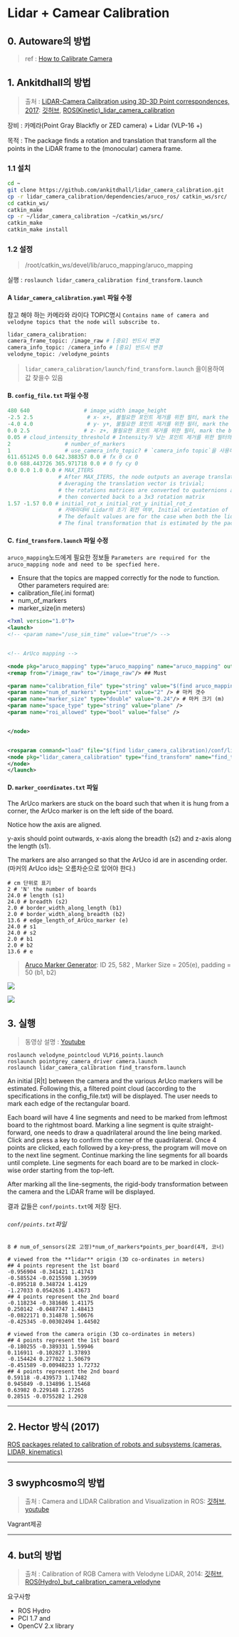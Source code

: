 # Lidar + Camear Calibration


## 0. Autoware의 방법 

> ref : [How to Calibrate Camera](https://github.com/CPFL/Autoware/wiki/Calibration)


## 1. Ankitdhall의 방법

> 출처 : [LiDAR-Camera Calibration using 3D-3D Point correspondences, 2017](https://arxiv.org/abs/1705.09785):  [깃허브](https://github.com/ankitdhall/lidar_camera_calibration), [ROS\(Kinetic\)\_lidar\_camera\_calibration](http://wiki.ros.org/lidar_camera_calibration)

장비 : 카메라\(Point Gray Blackfly or ZED camera\) + Lidar \(VLP-16 +\)

목적 : The package finds a rotation and translation that transform all the points in the LiDAR frame to the \(monocular\) camera frame.

### 1.1 설치

```bash
cd ~
git clone https://github.com/ankitdhall/lidar_camera_calibration.git 
cp -r lidar_camera_calibration/dependencies/aruco_ros/ catkin_ws/src/
cd catkin_ws/
catkin_make
cp -r ~/lidar_camera_calibration ~/catkin_ws/src/
catkin_make
catkin_make install
```

### 1.2 설정

> /root/catkin\_ws/devel/lib/aruco\_mapping/aruco\_mapping

실행 : `roslaunch lidar_camera_calibration find_transform.launch`

#### A `lidar_camera_calibration.yaml` 파일 수정

참고 해야 하는 카메라와 라이다 TOPIC명시 `Contains name of camera and velodyne topics that the node will subscribe to.`

```python
lidar_camera_calibration:
camera_frame_topic: /image_raw # [중요] 반드시 변경
camera_info_topic: /camera_info # [중요] 반드시 변경
velodyne_topic: /velodyne_points
```

> `lidar_camera_calibration/launch/find_transform.launch` 을이용하여 값 찾을수 있음

#### B. `config_file.txt` 파일 수정

```python
480 640                 # image_width image_height
-2.5 2.5                 # x- x+, 불필요한 포인트 제거를 위한 필터, mark the board edges를 쉽게 함
-4.0 4.0                 # y- y+, 불필요한 포인트 제거를 위한 필터, mark the board edges를 쉽게 함
0.0 2.5                 # z- z+, 불필요한 포인트 제거를 위한 필터, mark the board edges를 쉽게 함
0.05 # cloud_intensity_threshold # Intensity가 낮는 포인트 제거를 위한 필터의 기준
2                 # number_of_markers
1                 # use_camera_info_topic? # `camera_info topic`을 사용하려면 `1` / '0'은 `config_file.txt`의 값 사용
611.651245 0.0 642.388357 0.0 # fx 0 cx 0
0.0 688.443726 365.971718 0.0 # 0 fy cy 0
0.0 0.0 1.0 0.0 # MAX_ITERS
                # After MAX_ITERS, the node outputs an average translation vector (3x1) and an average rotation matrix (3x3).
                # Averaging the translation vector is trivial;
                # the rotations matrices are converted to quaternions and averaged,
                # then converted back to a 3x3 rotation matrix
1.57 -1.57 0.0 # initial_rot_x initial_rot_y initial_rot_z
                # 카메라대비 Lidar의 초기 회전 여부, Initial orientation of the lidar with respect to the camera, in radians.
                # The default values are for the case when both the lidar and the camera are both pointing forward.
                # The final transformation that is estimated by the package accounts for this initial rotation.
```

#### C. `find_transform.launch` 파일 수정

`aruco_mapping`노드에게 필요한 정보들 `Parameters are required for the aruco_mapping node and need to be specfied here.`

* Ensure that the topics are mapped correctly for the node to function. Other parameters required are:
* calibration\_file\(.ini format\)
* num\_of\_markers
* marker\_size\(in meters\)

```xml
<?xml version="1.0"?>
<launch>
<!-- <param name="/use_sim_time" value="true"/> -->


<!-- ArUco mapping -->

<node pkg="aruco_mapping" type="aruco_mapping" name="aruco_mapping" output="screen">  #Uncomment
<remap from="/image_raw" to="/image_raw"/> ## Must

<param name="calibration_file" type="string" value="$(find aruco_mapping)/data/geniusF100.ini" /> # 칼리브레이션 파일(ini), ptgrey.ini
<param name="num_of_markers" type="int" value="2" /> # 마커 갯수
<param name="marker_size" type="double" value="0.24"/> # 마커 크기 (m)
<param name="space_type" type="string" value="plane" />
<param name="roi_allowed" type="bool" value="false" />


</node>


<rosparam command="load" file="$(find lidar_camera_calibration)/conf/lidar_camera_calibration.yaml" />
<node pkg="lidar_camera_calibration" type="find_transform" name="find_transform" output="screen">
</node>
</launch>
```

#### D. `marker_coordinates.txt` 파일

The ArUco markers are stuck on the board such that when it is hung from a corner, the ArUco marker is on the left side of the board.

Notice how the axis are aligned.

y-axis should point outwards, x-axis along the breadth \(s2\) and z-axis along the length \(s1\).

The markers are also arranged so that the ArUco id are in ascending order. \(마커의 ArUco ids는 오름차순으로 있어야 한다.\)

```
# cm 단위로 표기
2 # 'N' the number of boards
24.0 # length (s1)
24.0 # breadth (s2)
2.0 # border_width_along_length (b1)
2.0 # border_width_along_breadth (b2)
13.6 # edge_length_of_ArUco_marker (e)
24.0 # s1
24.0 # s2
2.0 # b1
2.0 # b2
13.6 # e
```

> [Aruco Marker Generator](https://terpconnect.umd.edu/~jwelsh12/enes100/markergen.html): ID 25, 582 , Marker Size = 205\(e\), padding = 50 \(b1, b2\)

![](https://github.com/ankitdhall/lidar_camera_calibration/raw/master/images/board_dim_label.jpg)

![](https://github.com/ankitdhall/lidar_camera_calibration/raw/master/images/aruco_axis.png)

## 3. 실행

> 동영상 설명 : [Youtube](https://youtu.be/SiPGPwNKE-Q)

```
roslaunch velodyne_pointcloud VLP16_points.launch
roslaunch pointgrey_camera_driver camera.launch
roslaunch lidar_camera_calibration find_transform.launch
```

An initial \[R\|t\] between the camera and the various ArUco markers will be estimated. Following this, a filtered point cloud \(according to the specifications in the config\_file.txt\) will be displayed. The user needs to mark each edge of the rectangular board.

Each board will have 4 line segments and need to be marked from leftmost board to the rightmost board. Marking a line segment is quite straight-forward, one needs to draw a quadrilateral around the line being marked. Click and press a key to confirm the corner of the quadrilateral. Once 4 points are clicked, each followed by a key-press, the program will move on to the next line segment. Continue marking the line segments for all boards until complete. Line segments for each board are to be marked in clock-wise order starting from the top-left.

After marking all the line-segments, the rigid-body transformation between the camera and the LiDAR frame will be displayed.

결과 값들은 `conf/points.txt`에 저장 된다.

###### `conf/points.txt`파일

```
8 # num_of_sensors(2로 고정)*num_of_markers*points_per_board(4개, 코너)

# viewed from the **lidar** origin (3D co-ordinates in meters)
## 4 points represent the 1st board
-0.956904 -0.341421 1.41743
-0.585524 -0.0215598 1.39599
-0.895218 0.348724 1.4129
-1.27033 0.0542636 1.43673
## 4 points represent the 2nd board
-0.118234 -0.381686 1.41175
0.250142 -0.0487747 1.48413
-0.0822171 0.314878 1.50676
-0.425345 -0.00302494 1.44502

# viewed from the camera origin (3D co-ordinates in meters)
## 4 points represent the 1st board
-0.180255 -0.389331 1.59946
0.116911 -0.102827 1.37893
-0.154424 0.277022 1.50679
-0.451589 -0.00948233 1.72732
## 4 points represent the 2nd board
0.59118 -0.439573 1.17482
0.945849 -0.134896 1.15468
0.63982 0.229148 1.27265
0.28515 -0.0755282 1.2928
```

---

## 2. Hector 방식 \(2017\)

[ROS packages related to calibration of robots and subsystems \(cameras, LIDAR, kinematics\)](https://github.com/tu-darmstadt-ros-pkg/hector_calibration)

---

## 3 swyphcosmo의 방법

> 출처 : Camera and LIDAR Calibration and Visualization in ROS: [깃허브](https://github.com/swyphcosmo/ros-camera-lidar-calibration), [youtube](https://www.youtube.com/watch?v=Zc4Ev_ggHIA)

Vagrant제공

---

## 4. but의 방법

> 출처 : Calibration of RGB Camera with Velodyne LiDAR, 2014: [깃허브](https://github.com/robofit/but_velodyne), [ROS\(Hydro\)\_but\_calibration\_camera\_velodyne](http://wiki.ros.org/but_calibration_camera_velodyne)

요구사항

* ROS Hydro
* PCl 1.7 and
* OpenCV 2.x library



